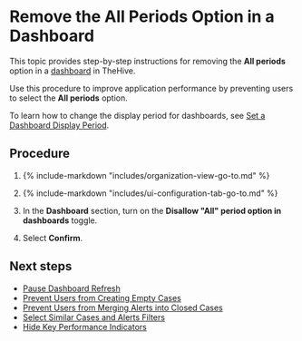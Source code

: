 # Remove the All Periods Option in a Dashboard

<!-- md:permission `manageConfig` -->

This topic provides step-by-step instructions for removing the **All periods** option in a [dashboard](../../../analyst-corner/dashboard/about-dashboards.md) in TheHive.

Use this procedure to improve application performance by preventing users to select the **All periods** option.

To learn how to change the display period for dashboards, see [Set a Dashboard Display Period](../../../analyst-corner/dashboard/set-dashboard-display-period.md).

<h2>Procedure</h2>

1. {% include-markdown "includes/organization-view-go-to.md" %}

2. {% include-markdown "includes/ui-configuration-tab-go-to.md" %}

3. In the **Dashboard** section, turn on the **Disallow "All" period option in dashboards** toggle.

4. Select **Confirm**.

<h2>Next steps</h2>

* [Pause Dashboard Refresh](pause-dashboard-refresh.md)
* [Prevent Users from Creating Empty Cases](prevent-creating-empty-cases.md)
* [Prevent Users from Merging Alerts into Closed Cases](prevent-merging-alerts-into-closed-cases.md)
* [Select Similar Cases and Alerts Filters](select-similar-cases-alerts-filters.md)
* [Hide Key Performance Indicators](hide-key-performance-indicators.md)